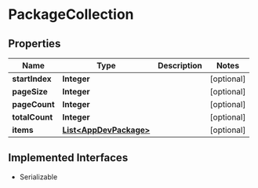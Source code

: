 

# PackageCollection



## Properties

| Name | Type | Description | Notes |
|------------ | ------------- | ------------- | -------------|
|**startIndex** | **Integer** |  |  [optional] |
|**pageSize** | **Integer** |  |  [optional] |
|**pageCount** | **Integer** |  |  [optional] |
|**totalCount** | **Integer** |  |  [optional] |
|**items** | [**List&lt;AppDevPackage&gt;**](AppDevPackage.md) |  |  [optional] |


## Implemented Interfaces

* Serializable


